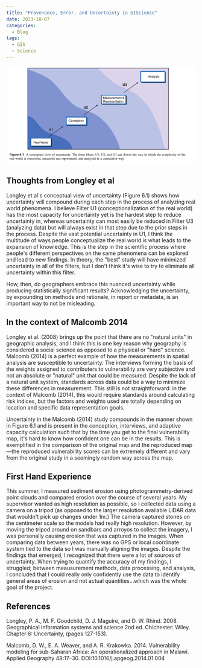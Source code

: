 ```yaml
---
title: "Provenance, Error, and Uncertainty in GIScience"
date: 2023-10-07
categories:
  - Blog
tags:
  - GIS
  - Science
---
```


![Longley et al. Figure 6.1](/assets/images/Longley_6.1.png)

## Thoughts from Longley et al
Longley et al's conceptual view of uncertainty (Figure 6.1) shows how uncertainty will compound during each step in the process of analyzing real world phenomena. I believe Filter U1 (conceptionalization of the real world) has the most capacity for uncertainty yet is the hardest step to reduce uncertainty in, whereas uncertainty can most easily be reduced in Filter U3 (analyzing data) but will always exist in that step due to the prior steps in the process. Despite the vast potential uncertainty in U1, I think the multitude of ways people conceptualize the real world is what leads to the expansion of knowledge. This is the step in the scientific process where people's different perspectives on the same phenomena can be explored and lead to new findings. In theory, the "best" study will have minimized uncertainty in all of the filters, but I don't think it's wise to try to eliminate all uncertainty within this filter.

How, then, do geographers embrace this nuanced uncertainty while producing statistically significant results? Acknowledging the uncertainty, by expounding on methods and rationale, in report or metadata, is an important way to not be misleading.

## In the context of Malcomb 2014
 Longley et al. (2008) brings up the point that there are no "natural units" in geographic analysis, and I think this is one key reason why geography is considered a social science as opposed to a physical or "hard" science. Malcomb (2014) is a perfect example of how the measurements in spatial analysis are susceptible to uncertainty. The interviews forming the basis of the weights assigned to contributers to vulnerability are very subjective and not an absolute or "natural" unit that could be measured. Despite the lack of a natural unit system, standards across data could be a way to minimize these differences in measurement. This still is not straightforward: in the context of Malcomb (2014), this would require standards around calculating risk indices, but the factors and weights used are totally depending on location and specific data representation goals. 
 
 Uncertainty in the Malcomb (2014) study compounds in the manner shown in Figure 6.1 and is present in the conception, interviews, and adaptive capacity calculation such that by the time you get to the final vulnerability map, it's hard to know how confident one can be in the results. This is exemplified in the comparison of the original map and the reproduced map—the reproduced vulnerability scores can be extremely different and vary from the original study in a seemingly random way across the map.

## First Hand Experience
This summer, I measured sediment erosion using photogrammetry-derived point clouds and compared erosion over the course of several years. My supervisor wanted as high resolution as possible, so I collected data using a camera on a tripod (as opposed to the larger resolution available LiDAR data that wouldn't pick up changes under 1m.) The camera captured stones on the centimeter scale so the models had really high resolution. However, by moving the tripod around on sandbars and arroyos to collect the imagery, I was personally causing erosion that was captured in the images. When comparing data between years, there was no GPS or local coordinate system tied to the data so I was manually aligning the images. Despite the findings that emerged, I recognized that there were a lot of sources of uncertainty. When trying to quantify the accuracy of my findings, I struggled; between meausurement methods, data processing, and analysis, I concluded that I could really only confidently use the data to identify general areas of erosion and not actual quantities...which was the whole goal of the project.

## References
Longley, P. A., M. F. Goodchild, D. J. Maguire, and D. W. Rhind. 2008. Geographical information systems and science 2nd ed. Chichester: Wiley. Chapter 6: Uncertainty, (pages 127-153).

Malcomb, D. W., E. A. Weaver, and A. R. Krakowka. 2014. Vulnerability modeling for sub-Saharan Africa: An operationalized approach in Malawi. Applied Geography 48:17–30. DOI:10.1016/j.apgeog.2014.01.004
